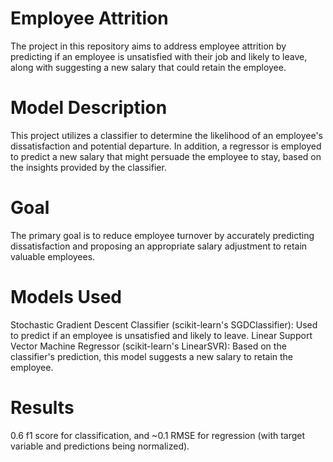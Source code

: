 # Employee Attrition

The project in this repository aims to address employee attrition by predicting if an employee is unsatisfied with their job and likely to leave, along with suggesting a new salary that could retain the employee.

# Model Description
This project utilizes a classifier to determine the likelihood of an employee's dissatisfaction and potential departure. In addition, a regressor is employed to predict a new salary that might persuade the employee to stay, based on the insights provided by the classifier.

# Goal
The primary goal is to reduce employee turnover by accurately predicting dissatisfaction and proposing an appropriate salary adjustment to retain valuable employees.

# Models Used
Stochastic Gradient Descent Classifier (scikit-learn's SGDClassifier): Used to predict if an employee is unsatisfied and likely to leave.
Linear Support Vector Machine Regressor (scikit-learn's LinearSVR): Based on the classifier's prediction, this model suggests a new salary to retain the employee.

# Results
0.6 f1 score for classification, and ~0.1 RMSE for regression (with target variable and predictions being normalized).
